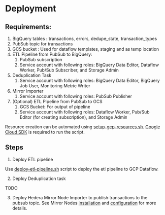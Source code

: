# Deployment

## Requirements:
1. BigQuery tables : transactions, errors, dedupe_state, transaction_types
1. PubSub topic for transactions
1. GCS bucket : Used for dataflow templates, staging and as temp location
1. ETL Pipeline from PubSub to BigQuery:
    1. PubSub subscription
    1. Service account with following roles: BigQuery Data Editor, Dataflow Worker, Pub/Sub Subscriber, and Storage
       Admin
1. Deduplication Task
    1. Service account with following roles: BigQuery Data Editor, BigQuery Job User, Monitoring Metric
       Writer
1. Mirror Importer
    1. Service account with following roles: PubSub Publisher
1. (Optional) ETL Pipeline from PubSub to GCS
    1. GCS Bucket: For output of pipeline
    1. Service account with following roles: Dataflow Worker, Pub/Sub Editor (for creating subscription), and
       Storage Admin

Resource creation can be automated using [setup-gcp-resources.sh](../scripts/setup-gcp-resources.sh).
[Google Cloud SDK](https://cloud.google.com/sdk/docs) is required to run the script.

## Steps

1. Deploy ETL pipeline

Use [deploy-etl-pipeline.sh](../scripts/deploy-etl-pipeline.sh) script to deploy the etl pipeline to GCP Dataflow.

2. Deploy Deduplication task

TODO

3. Deploy Hedera Mirror Node Importer to publish transactions to the pubsub topic. See
Mirror Nodes [installation](https://github.com/hashgraph/hedera-mirror-node/blob/master/docs/installation.md) and
[configuration](https://github.com/hashgraph/hedera-mirror-node/blob/master/docs/configuration.md#importer) for more
details.


